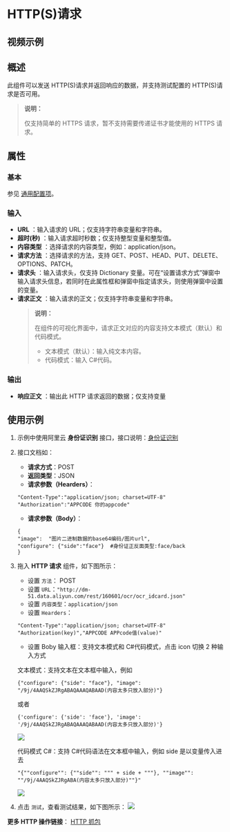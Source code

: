 # HTTP(S)请求

## 视频示例

## 概述

此组件可以发送 HTTP(S)请求并返回响应的数据，并支持测试配置的 HTTP(S)请求是否可用。

> **说明：**
>
> 仅支持简单的 HTTPS 请求，暂不支持需要传递证书才能使用的 HTTPS 请求。

## 属性

### 基本

参见 [通用配置项](../Appendix/CommonConfigurationItems.md)。

### 输入

- **URL** ：输入请求的 URL；仅支持字符串变量和字符串。
- **超时(秒)** ：输入请求超时秒数；仅支持整型变量和整型值。
- **内容类型** ：选择请求的内容类型，例如：application/json。
- **请求方法** ：选择请求的方法，支持 GET、POST、HEAD、PUT、DELETE、OPTIONS、PATCH。
- **请求头** ：输入请求头，仅支持 Dictionary 变量。可在“设置请求方式”弹窗中输入请求头信息，若同时在此属性框和弹窗中指定请求头，则使用弹窗中设置的变量。
- **请求正文** ：输入请求的正文；仅支持字符串变量和字符串。
    > **说明：**
    >
    > 在组件的可视化界面中，请求正文对应的内容支持文本模式（默认）和代码模式。
    >
    > - 文本模式（默认）：输入纯文本内容。
    > - 代码模式：输入 C#代码。
  
### 输出

- **响应正文** ：输出此 HTTP 请求返回的数据；仅支持变量

## 使用示例

1. 示例中使用阿里云 **身份证识别** 接口，接口说明：[身份证识别](https://market.aliyun.com/products/57124001/cmapi010401.html?spm=5176.12901015.0.i12901015.6416525cpTr5NW&innerSource=search#sku=yuncode440100000)
2. 接口文档如：

    - **请求方式**：POST
    - **返回类型**：JSON
    - **请求参数（Hearders）**：
    ```
   "Content-Type":"application/json; charset=UTF-8"
   "Authorization":"APPCODE 你的appcode"
    ```
    - **请求参数（Body）**：
    ```
    {
	"image":  "图片二进制数据的base64编码/图片url",
	"configure": {"side":"face"}  #身份证正反面类型:face/back
    }
    ```
3. 拖入 **HTTP 请求** 组件，如下图所示：

    - 设置 `方法`： POST
    - 设置 `URL`：`"http://dm-51.data.aliyun.com/rest/160601/ocr/ocr_idcard.json"`
    - 设置 `内容类型`：`application/json`
    - 设置 `Hearders`：
    ```
    "Content-Type":"application/json; charset=UTF-8"
    "Authorization(key)","APPCODE APPcode值(value)"
    ```
    - 设置 Boby 输入框：支持文本模式和 C#代码模式，点击 icon 切换 2 种输入方式

    文本模式：支持文本在文本框中输入，例如
    ```
    {"configure": {"side": "face"}, "image": "/9j/4AAQSkZJRgABAQAAAQABAAD(内容太多只放入部分)"}
    ```
    或者
    ```
    {'configure': {'side': 'face'}, 'image': '/9j/4AAQSkZJRgABAQAAAQABAAD(内容太多只放入部分)'}
    ```
   ![](https://docimages.blob.core.chinacloudapi.cn/images/Activities/httprequestid.jpg)

    代码模式 C#：支持 C#代码语法在文本框中输入，例如 side 是以变量传入进去
    ```
    "{""configure"": {""side"": """ + side + """}, ""image"": ""/9j/4AAQSkZJRgABA(内容太多只放入部分)""}"
    ```
   ![](https://docimages.blob.core.chinacloudapi.cn/images/Activities/httprequestid_csharp.jpg)

4. 点击 `测试`，查看测试结果，如下图所示：
   ![](https://docimages.blob.core.chinacloudapi.cn/images/Activities/httpresponse.jpg)

**更多 HTTP 操作链接**：
[HTTP 抓包](https://mp.weixin.qq.com/s/Vo7QVfucAyHhEbHJZWeZXw)

